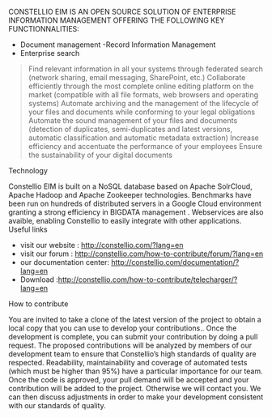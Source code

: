 CONSTELLIO EIM IS AN OPEN SOURCE SOLUTION OF ENTERPRISE INFORMATION MANAGEMENT OFFERING THE FOLLOWING KEY FUNCTIONNALITIES:
 
- Document management
-Record Information Management
- Enterprise search
 
> Find relevant information in all your systems through federated search (network sharing, email messaging, SharePoint, etc.)
> Collaborate efficiently through the most complete online editing platform on the market (compatible with all file formats, web browsers and operating systems)
> Automate archiving and the management of the lifecycle of your files and documents while conforming to your legal obligations
> Automate the sound management of your files and documents (detection of duplicates, semi-duplicates and latest versions, automatic classification and automatic metadata extraction)
> Increase efficiency and accentuate the performance of your employees
> Ensure the sustainability of your digital documents
 
Technology

Constellio EIM is built on a NoSQL database based on Apache SolrCloud, Apache Hadoop and Apache Zookeeper technologies. Benchmarks have been run on hundreds of distributed servers in a Google Cloud environment granting a strong efficiency in BIGDATA management . Webservices are also avaible, enabling Constellio to easily integrate with other applications.
Useful links
- visit our website : http://constellio.com/?lang=en
- visit our forum : http://constellio.com/how-to-contribute/forum/?lang=en
-	our documentation center: http://constellio.com/documentation/?lang=en
-	Download :http://constellio.com/how-to-contribute/telecharger/?lang=en

How to contribute

You are invited to take a clone of the latest version of the project to obtain a local copy that you can use to develop your contributions.. Once the development is complete, you can submit your contribution by doing a pull request. The proposed contributions will be analyzed by members of our development team to ensure that Constellio’s high standards of quality are respected. Readability, maintainability and coverage of automated tests (which must be higher than 95%) have a particular importance for our team. Once the code is approved, your pull demand will be accepted and your contribution will be added to the project. Otherwise we will contact you. We can then discuss adjustments in order to make your development consistent with our standards of quality.
